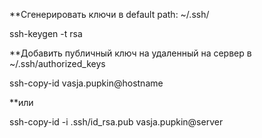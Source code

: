 **Сгенерировать ключи в default path: ~/.ssh/

ssh-keygen -t rsa

**Добавить публичный ключ на удаленный на сервер в ~/.ssh/authorized_keys

ssh-copy-id vasja.pupkin@hostname

**или

ssh-copy-id -i .ssh/id_rsa.pub vasja.pupkin@server